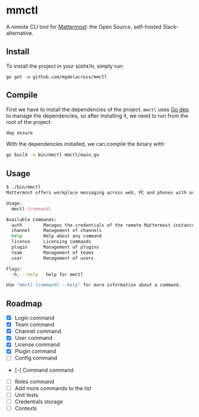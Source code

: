 # mmctl

A remote CLI tool for
[Mattermost](https://github.com/mattermost/mattermost-server): the
Open Source, self-hosted Slack-alternative.

## Install

To install the project in your `$GOPATH`, simply run:

```
go get -u github.com/mgdelacroix/mmctl
```

## Compile

First we have to install the dependencies of the project. `mmctl` uses
[Go dep](https://github.com/golang/dep) to manage the dependencies, so
after installing it, we need to run from the root of the project:

```sh
dep ensure
```

With the dependencies installed, we can compile the binary with:

```sh
go build -o bin/mmctl mmctl/main.go
```

## Usage

```sh
$ ./bin/mmctl
Mattermost offers workplace messaging across web, PC and phones with archiving, search and integration with your existing systems. Documentation available at https://docs.mattermost.com

Usage:
  mmctl [command]

Available Commands:
  auth        Manages the credentials of the remote Mattermost instance
  channel     Management of channels
  help        Help about any command
  license     Licensing commands
  plugin      Management of plugins
  team        Management of teams
  user        Management of users

Flags:
  -h, --help   help for mmctl

Use "mmctl [command] --help" for more information about a command.
```

## Roadmap

 - [X] Login command
 - [X] Team command
 - [X] Channel command
 - [X] User command
 - [X] License command
 - [X] Plugin command
 - [ ] Config command
 - [-] Command command
 - [ ] Roles command
 - [ ] Add more commands to the list
 - [ ] Unit tests
 - [ ] Credentials storage
 - [ ] Contexts
